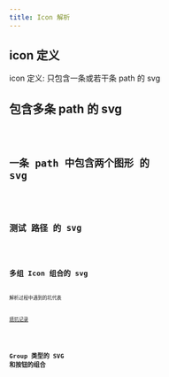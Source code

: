 ```yaml
---
title: Icon 解析
---
```


## icon 定义

icon 定义: 只包含一条或若干条 path 的 svg

## 包含多条 path 的 svg

<code src="./demos/SvgMutliPath.tsx" />

## 一条 path 中包含两个图形 的 svg

<code src="./demos/SvgPathGroup.tsx" />

## 测试 路径 的 svg

<code src="./demos/SvgTest.tsx" />

## 多组 Icon 组合的 svg

解析过程中遇到的坑代表

[填坑记录](https://www.yuque.com/design-engineering/sketch-dev/ib5htf)

<code src="./demos/Icons.tsx" />

## Group 类型的 SVG 和按钮的组合

<code src="./demos/SvgGroup.tsx" />
